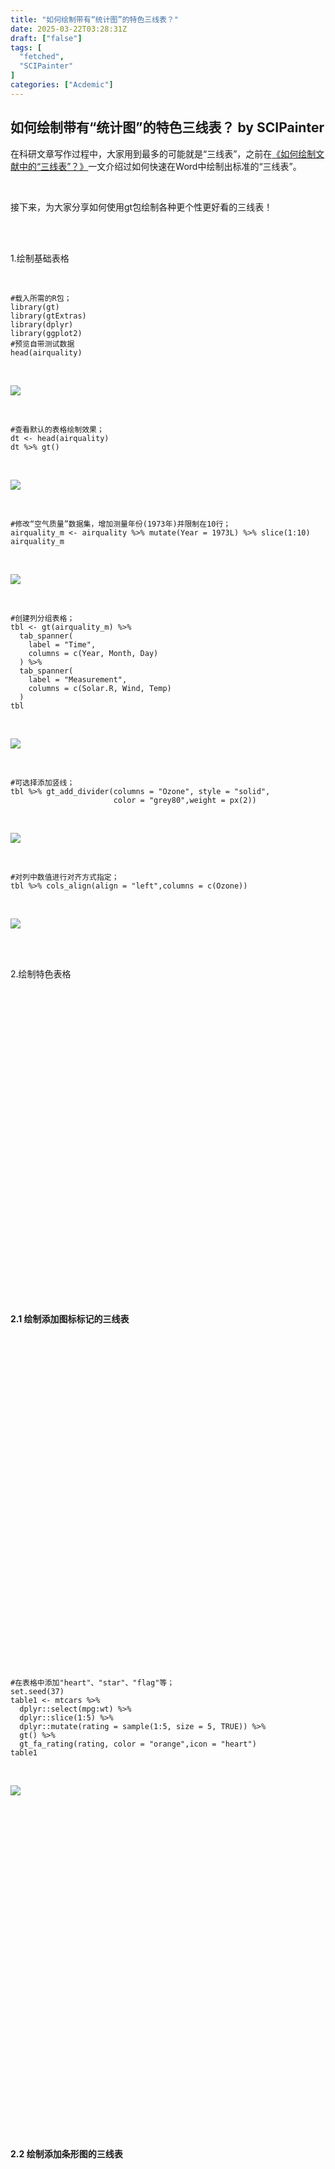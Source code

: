 ```yaml
---
title: "如何绘制带有“统计图”的特色三线表？"
date: 2025-03-22T03:28:31Z
draft: ["false"]
tags: [
  "fetched",
  "SCIPainter"
]
categories: ["Acdemic"]
---
```

如何绘制带有“统计图”的特色三线表？ by SCIPainter
------
<div><p><span>在科研文章写作过程中，大家用到最多的可能就是“三线表”，之前在<a target="_blank" href="https://mp.weixin.qq.com/s?__biz=MzA5NzQzOTgzMw==&amp;mid=2650830765&amp;idx=1&amp;sn=1898352149b0f1679159ea357a8d027e&amp;scene=21#wechat_redirect" textvalue="《如何绘制文献中的“三线表”？》" linktype="text" imgurl="" imgdata="null" data-itemshowtype="0" tab="innerlink" data-linktype="2">《如何绘制文献中的“三线表”？》</a>一文介绍过如何快速在Word中绘制出标准的“三线表”。</span></p><p><span><br></span></p><p><span>接下来，为大家分享如何使用gt包绘制各种更个性更好看的三线表！</span></p><section data-mpa-template="t" mpa-from-tpl="t"><section data-mpa-template="t" mpa-from-tpl="t"><section data-mpa-category="模板" data-mid="" mpa-from-tpl="t"><section data-mid="" mpa-from-tpl="t"><section data-mid="" mpa-from-tpl="t"><br mpa-from-tpl="t"></section><section data-mid="" mpa-from-tpl="t"><br mpa-from-tpl="t"></section><section data-mid="" mpa-from-tpl="t"><section data-mid="" mpa-from-tpl="t"><section data-mid="" mpa-from-tpl="t"><p data-mid=""><span mpa-is-content="t">1.绘制基础表格</span></p></section></section></section></section></section></section></section><p><br></p><section data-mpa-preserve-tpl-color="t" data-mpa-template="t" mpa-preserve="t" mpa-from-tpl="t"><pre><code><span>#载入所需的R包；</span><br mpa-from-tpl="t"><span>library</span>(gt)<br mpa-from-tpl="t"><span>library</span>(gtExtras)<br mpa-from-tpl="t"><span>library</span>(dplyr)<br mpa-from-tpl="t"><span>library</span>(ggplot2)<br mpa-from-tpl="t"><span>#预览自带测试数据</span><br mpa-from-tpl="t"><span>head</span>(airquality)</code></pre></section><p><br></p><p><img data-imgfileid="100069171" data-ratio="0.34545454545454546" data-src="https://mmbiz.qpic.cn/sz_mmbiz_png/tgUVxVRjT6ntdG3D5XohQV288fGYcodBcpiaQcjQLaTE7UzZH7u096tASeTrCY4AzycB21gth2j0nJWjibvqFKGQ/640?wx_fmt=png&amp;from=appmsg" data-type="png" data-w="935" src="https://mmbiz.qpic.cn/sz_mmbiz_png/tgUVxVRjT6ntdG3D5XohQV288fGYcodBcpiaQcjQLaTE7UzZH7u096tASeTrCY4AzycB21gth2j0nJWjibvqFKGQ/640?wx_fmt=png&amp;from=appmsg"></p><p><br></p><section data-mpa-preserve-tpl-color="t" data-mpa-template="t" mpa-preserve="t" mpa-from-tpl="t"><pre><code><span>#查看默认的表格绘制效果；</span><br mpa-from-tpl="t"><span>dt</span> &lt;- head(airquality)<br mpa-from-tpl="t"><span>dt</span> %&gt;% gt()</code></pre></section><p><br></p><p><img data-imgfileid="100069170" data-ratio="0.5516372795969773" data-src="https://mmbiz.qpic.cn/sz_mmbiz_png/tgUVxVRjT6ntdG3D5XohQV288fGYcodByc9hl3AqstEQ4QRuGeDzhx1DHkUjgHo7XYvvZ0E6Cswlv5dHAGkvzQ/640?wx_fmt=png&amp;from=appmsg" data-type="png" data-w="794" src="https://mmbiz.qpic.cn/sz_mmbiz_png/tgUVxVRjT6ntdG3D5XohQV288fGYcodByc9hl3AqstEQ4QRuGeDzhx1DHkUjgHo7XYvvZ0E6Cswlv5dHAGkvzQ/640?wx_fmt=png&amp;from=appmsg"></p><p><br></p><section data-mpa-preserve-tpl-color="t" data-mpa-template="t" mpa-preserve="t" mpa-from-tpl="t"><pre><code><span>#修改“空气质量”数据集，增加测量年份(1973年)并限制在10行；</span><br mpa-from-tpl="t"><span>airquality_m</span> &lt;- airquality %&gt;% mutate(Year = 1973L) %&gt;% slice(1:10)<br mpa-from-tpl="t"><span>airquality_m</span></code></pre></section><p><br></p><p><img data-imgfileid="100069172" data-ratio="0.48171368861024033" data-src="https://mmbiz.qpic.cn/sz_mmbiz_png/tgUVxVRjT6ntdG3D5XohQV288fGYcodBkkVkIDyLewVXW4AWNQuwH15Hddlds73Mez7B3bbk5WHD7wYWjKnXYQ/640?wx_fmt=png&amp;from=appmsg" data-type="png" data-w="957" src="https://mmbiz.qpic.cn/sz_mmbiz_png/tgUVxVRjT6ntdG3D5XohQV288fGYcodBkkVkIDyLewVXW4AWNQuwH15Hddlds73Mez7B3bbk5WHD7wYWjKnXYQ/640?wx_fmt=png&amp;from=appmsg"></p><p><br></p><section data-mpa-preserve-tpl-color="t" data-mpa-template="t" mpa-preserve="t" mpa-from-tpl="t"><pre><code><span>#创建列分组表格；</span><br mpa-from-tpl="t"><span>tbl</span> &lt;- gt(airquality_m) %&gt;%<br mpa-from-tpl="t">  <span>tab_spanner</span>(<br mpa-from-tpl="t">    <span>label</span> = <span>"Time"</span>,<br mpa-from-tpl="t">    <span>columns</span> = c(Year, Month, Day)<br mpa-from-tpl="t">  ) %&gt;%<br mpa-from-tpl="t">  <span>tab_spanner</span>(<br mpa-from-tpl="t">    <span>label</span> = <span>"Measurement"</span>,<br mpa-from-tpl="t">    <span>columns</span> = c(Solar.R, Wind, Temp)<br mpa-from-tpl="t">  ) <br mpa-from-tpl="t"><span>tbl</span></code></pre></section><p><br></p><p><img data-imgfileid="100069173" data-ratio="0.8327566320645905" data-src="https://mmbiz.qpic.cn/sz_mmbiz_png/tgUVxVRjT6ntdG3D5XohQV288fGYcodBLOwCoSzDZaO0w77ZIoIIk48aLWE4RbxIopgY1BCRDfx61u9h2fsiaTg/640?wx_fmt=png&amp;from=appmsg" data-type="png" data-w="867" src="https://mmbiz.qpic.cn/sz_mmbiz_png/tgUVxVRjT6ntdG3D5XohQV288fGYcodBLOwCoSzDZaO0w77ZIoIIk48aLWE4RbxIopgY1BCRDfx61u9h2fsiaTg/640?wx_fmt=png&amp;from=appmsg"></p><p><br></p><section data-mpa-preserve-tpl-color="t" data-mpa-template="t" mpa-preserve="t" mpa-from-tpl="t"><pre><code><span>#可选择添加竖线；</span><br mpa-from-tpl="t"><span>tbl</span> %&gt;% gt_add_divider(columns = <span>"Ozone"</span>, style = <span>"solid"</span>,<br mpa-from-tpl="t">                       <span>color</span> = <span>"grey80"</span>,weight = px(2))</code></pre></section><p><br></p><p><img data-imgfileid="100069174" data-ratio="0.8440797186400938" data-src="https://mmbiz.qpic.cn/sz_mmbiz_png/tgUVxVRjT6ntdG3D5XohQV288fGYcodB31kF22xwk9G9TbnU7pYWokCpc54OTKnibVQSlbXBVuxIYqib8WnxEOrg/640?wx_fmt=png&amp;from=appmsg" data-type="png" data-w="853" src="https://mmbiz.qpic.cn/sz_mmbiz_png/tgUVxVRjT6ntdG3D5XohQV288fGYcodB31kF22xwk9G9TbnU7pYWokCpc54OTKnibVQSlbXBVuxIYqib8WnxEOrg/640?wx_fmt=png&amp;from=appmsg"></p><p><br></p><section data-mpa-preserve-tpl-color="t" data-mpa-template="t" mpa-preserve="t" mpa-from-tpl="t"><pre><code><span>#对列中数值进行对齐方式指定；</span><br mpa-from-tpl="t"><span>tbl</span> %&gt;% cols_align(align = <span>"left"</span>,columns = c(Ozone))</code></pre></section><p><br></p><p><img data-imgfileid="100069177" data-ratio="0.8665879574970484" data-src="https://mmbiz.qpic.cn/sz_mmbiz_png/tgUVxVRjT6ntdG3D5XohQV288fGYcodBouoS7u7zkUY7WhsSFibiaTrrfVxibBRGTdDVHficmicGy2NTK9806mBWYnQ/640?wx_fmt=png&amp;from=appmsg" data-type="png" data-w="847" src="https://mmbiz.qpic.cn/sz_mmbiz_png/tgUVxVRjT6ntdG3D5XohQV288fGYcodBouoS7u7zkUY7WhsSFibiaTrrfVxibBRGTdDVHficmicGy2NTK9806mBWYnQ/640?wx_fmt=png&amp;from=appmsg"></p><section data-mpa-template="t" mpa-from-tpl="t"><section data-mpa-template="t" mpa-from-tpl="t"><section data-mpa-category="模板" data-mid="" mpa-from-tpl="t"><section data-mid="" mpa-from-tpl="t"><section data-mid="" mpa-from-tpl="t"><br mpa-from-tpl="t"></section><section data-mid="" mpa-from-tpl="t"><br mpa-from-tpl="t"></section><section data-mid="" mpa-from-tpl="t"><section data-mid="" mpa-from-tpl="t"><section data-mid="" mpa-from-tpl="t"><p data-mid=""><span mpa-is-content="t">2.绘制特色表格</span></p></section></section></section></section></section></section></section><p><span></span></p><section data-mpa-template="t" mpa-from-tpl="t"><section data-mpa-template="t" mpa-from-tpl="t"><section mpa-from-tpl="t"><section powered-by="xiumi.us" mpa-from-tpl="t"><section mpa-from-tpl="t"><section mpa-from-tpl="t"><section powered-by="xiumi.us" mpa-from-tpl="t"><section mpa-from-tpl="t"><section mpa-from-tpl="t"><svg viewbox="0 0 1 1" mpa-from-tpl="t"></svg></section></section></section></section><section mpa-from-tpl="t"><section powered-by="xiumi.us" mpa-from-tpl="t"><section mpa-from-tpl="t"><p><strong mpa-from-tpl="t" mpa-is-content="t">2.1 绘制添加图标标记的三线表</strong></p></section></section><section powered-by="xiumi.us" mpa-from-tpl="t"><section mpa-from-tpl="t"><section mpa-from-tpl="t"><svg viewbox="0 0 1 1" mpa-from-tpl="t"></svg></section></section></section></section><section mpa-from-tpl="t"><section powered-by="xiumi.us" mpa-from-tpl="t"><p><br mpa-from-tpl="t"></p></section></section></section></section></section></section></section><p><span></span></p><section data-mpa-preserve-tpl-color="t" data-mpa-template="t" mpa-preserve="t" mpa-from-tpl="t"><pre><code><span>#在表格中添加"heart"、"star"、"flag"等；</span><br mpa-from-tpl="t"><span>set</span>.seed(37)<br mpa-from-tpl="t"><span>table1</span> &lt;- mtcars %&gt;%<br mpa-from-tpl="t">  <span>dplyr</span>::select(mpg:wt) %&gt;%<br mpa-from-tpl="t">  <span>dplyr</span>::slice(1:5) %&gt;%<br mpa-from-tpl="t">  <span>dplyr</span>::mutate(rating = sample(1:5, size = 5, TRUE)) %&gt;%<br mpa-from-tpl="t">  <span>gt</span>() %&gt;%<br mpa-from-tpl="t">  <span>gt_fa_rating</span>(rating, color = <span>"orange"</span>,icon = <span>"heart"</span>)<br mpa-from-tpl="t"><span>table1</span></code></pre></section><p><br></p><p><img data-imgfileid="100069175" data-ratio="0.47411764705882353" data-src="https://mmbiz.qpic.cn/sz_mmbiz_png/tgUVxVRjT6ntdG3D5XohQV288fGYcodBvTyOfAzOLGuTYbdTnnenrhxiatLeMtg8Adm5zMAx6hHm9rDgf8BYdJA/640?wx_fmt=png&amp;from=appmsg" data-type="png" data-w="850" src="https://mmbiz.qpic.cn/sz_mmbiz_png/tgUVxVRjT6ntdG3D5XohQV288fGYcodBvTyOfAzOLGuTYbdTnnenrhxiatLeMtg8Adm5zMAx6hHm9rDgf8BYdJA/640?wx_fmt=png&amp;from=appmsg"></p><p><br></p><section data-mpa-template="t" mpa-from-tpl="t"><section data-mpa-template="t" mpa-from-tpl="t"><section mpa-from-tpl="t"><section powered-by="xiumi.us" mpa-from-tpl="t"><section mpa-from-tpl="t"><section mpa-from-tpl="t"><section powered-by="xiumi.us" mpa-from-tpl="t"><section mpa-from-tpl="t"><section mpa-from-tpl="t"><svg viewbox="0 0 1 1" mpa-from-tpl="t"></svg></section></section></section></section><section mpa-from-tpl="t"><section powered-by="xiumi.us" mpa-from-tpl="t"><section mpa-from-tpl="t"><p><strong mpa-from-tpl="t" mpa-is-content="t">2.2 绘制添加条形图的三线表</strong></p></section></section><section powered-by="xiumi.us" mpa-from-tpl="t"><section mpa-from-tpl="t"><section mpa-from-tpl="t"><svg viewbox="0 0 1 1" mpa-from-tpl="t"></svg></section></section></section></section><section mpa-from-tpl="t"><section powered-by="xiumi.us" mpa-from-tpl="t"><p><br mpa-from-tpl="t"></p></section></section></section></section></section></section></section><p><span></span></p><section data-mpa-preserve-tpl-color="t" data-mpa-template="t" mpa-preserve="t" mpa-from-tpl="t"><pre><code><span>#scale_type = 'number’；</span><br mpa-from-tpl="t"><span>mtcars</span> %&gt;% head() %&gt;% select(mpg:wt) %&gt;% gt() %&gt;%<br mpa-from-tpl="t">  <span>gt_plt_bar</span>(column = mpg, color = <span>"purple"</span>,width = 40,<br mpa-from-tpl="t">             <span>scale_type</span> = <span>"number"</span>,keep_column = T)</code></pre></section><p><br></p><p><img data-imgfileid="100069176" data-ratio="0.5461801596351197" data-src="https://mmbiz.qpic.cn/sz_mmbiz_png/tgUVxVRjT6ntdG3D5XohQV288fGYcodBCo5q04celpSapR9tp7jriaNAZlcK3bXJcggOWOzc62INMd7pBRGdroA/640?wx_fmt=png&amp;from=appmsg" data-type="png" data-w="877" src="https://mmbiz.qpic.cn/sz_mmbiz_png/tgUVxVRjT6ntdG3D5XohQV288fGYcodBCo5q04celpSapR9tp7jriaNAZlcK3bXJcggOWOzc62INMd7pBRGdroA/640?wx_fmt=png&amp;from=appmsg"></p><p><br></p><section data-mpa-preserve-tpl-color="t" data-mpa-template="t" mpa-preserve="t" mpa-from-tpl="t"><pre><code><span>#scale_type ='percent'；</span><br mpa-from-tpl="t"><span>mtcars</span> %&gt;% head() %&gt;% select(mpg:wt) %&gt;% gt() %&gt;%<br mpa-from-tpl="t">  <span>gt_plt_bar</span>(column = mpg, color = <span>"purple"</span>,width = 40,<br mpa-from-tpl="t">             <span>scale_type</span> = <span>"percent"</span>,keep_column = T)</code></pre></section><p><br></p><p><img data-imgfileid="100069178" data-ratio="0.5253456221198156" data-src="https://mmbiz.qpic.cn/sz_mmbiz_png/tgUVxVRjT6ntdG3D5XohQV288fGYcodB4COPfZiahI3CmbbaG49UeIrGT0EvGoWBlibunzkEUIN3VjGiaKqqcaQ1Q/640?wx_fmt=png&amp;from=appmsg" data-type="png" data-w="868" src="https://mmbiz.qpic.cn/sz_mmbiz_png/tgUVxVRjT6ntdG3D5XohQV288fGYcodB4COPfZiahI3CmbbaG49UeIrGT0EvGoWBlibunzkEUIN3VjGiaKqqcaQ1Q/640?wx_fmt=png&amp;from=appmsg"></p><p><br></p><section data-mpa-preserve-tpl-color="t" data-mpa-template="t" mpa-preserve="t" mpa-from-tpl="t"><pre><code><span>#绘制指标条形图；</span><br mpa-from-tpl="t"><span>tbl2</span> &lt;- tibble::rownames_to_column(mtcars) %&gt;%<br mpa-from-tpl="t">  <span>dplyr</span>::select(rowname, cyl:drat, mpg) %&gt;%<br mpa-from-tpl="t">  <span>dplyr</span>::group_by(cyl) %&gt;%<br mpa-from-tpl="t">  <span>dplyr</span>::mutate(target_col = mean(mpg)) %&gt;%<br mpa-from-tpl="t">  <span>dplyr</span>::slice_sample(n = 3) %&gt;%<br mpa-from-tpl="t">  <span>dplyr</span>::ungroup()%&gt;% gt() %&gt;%<br mpa-from-tpl="t">  <span>gt_plt_bullet</span>(column = mpg, target = target_col, width = 40,<br mpa-from-tpl="t">                <span>palette</span> = c(<span>"#FF9999"</span>, <span>"#99CC00"</span>))<br mpa-from-tpl="t"><span>tbl2</span></code></pre></section><p><br></p><p><img data-imgfileid="100069179" data-ratio="0.7021505376344086" data-src="https://mmbiz.qpic.cn/sz_mmbiz_png/tgUVxVRjT6ntdG3D5XohQV288fGYcodByaQHSxdn5mmb5hr9S6eDleibYcZIPolHyPAtZhyMibsA5fI3MhPhsia9A/640?wx_fmt=png&amp;from=appmsg" data-type="png" data-w="930" src="https://mmbiz.qpic.cn/sz_mmbiz_png/tgUVxVRjT6ntdG3D5XohQV288fGYcodByaQHSxdn5mmb5hr9S6eDleibYcZIPolHyPAtZhyMibsA5fI3MhPhsia9A/640?wx_fmt=png&amp;from=appmsg"></p><section mpa-from-tpl="t"><br mpa-from-tpl="t"></section><section data-mpa-template="t" mpa-from-tpl="t"><section data-mpa-template="t" mpa-from-tpl="t"><section mpa-from-tpl="t"><section powered-by="xiumi.us" mpa-from-tpl="t"><section mpa-from-tpl="t"><section mpa-from-tpl="t"><section powered-by="xiumi.us" mpa-from-tpl="t"><section mpa-from-tpl="t"><section mpa-from-tpl="t"><svg viewbox="0 0 1 1" mpa-from-tpl="t"></svg></section></section></section></section><section mpa-from-tpl="t"><section powered-by="xiumi.us" mpa-from-tpl="t"><section mpa-from-tpl="t"><p><strong mpa-from-tpl="t" mpa-is-content="t">2.3 绘制添加密度曲线的三线表</strong></p></section></section><section powered-by="xiumi.us" mpa-from-tpl="t"><section mpa-from-tpl="t"><section mpa-from-tpl="t"><svg viewbox="0 0 1 1" mpa-from-tpl="t"></svg></section></section></section></section><section mpa-from-tpl="t"><section powered-by="xiumi.us" mpa-from-tpl="t"><p><br mpa-from-tpl="t"></p></section></section></section></section></section></section></section><p><span></span></p><section data-mpa-preserve-tpl-color="t" data-mpa-template="t" mpa-preserve="t" mpa-from-tpl="t"><pre><code><span>#添加密度曲线；</span><br mpa-from-tpl="t"><span>mtcars</span> %&gt;%<br mpa-from-tpl="t">  <span>dplyr</span>::group_by(cyl) %&gt;%<br mpa-from-tpl="t">  <span>dplyr</span>::summarize(mpg_data = list(mpg)) %&gt;%<br mpa-from-tpl="t">  <span>gt</span>() %&gt;%<br mpa-from-tpl="t">  <span>gt_plt_dist</span>(mpg_data, type = <span>"density"</span>,<br mpa-from-tpl="t">              <span>line_color</span> = <span>"#99CC00"</span>,<br mpa-from-tpl="t">              <span>fill_color</span> = <span>"#99CC0066"</span>,)</code></pre></section><p><br></p><p><img data-imgfileid="100069181" data-ratio="0.4375" data-src="https://mmbiz.qpic.cn/sz_mmbiz_png/tgUVxVRjT6ntdG3D5XohQV288fGYcodBYEibveBau9SBpiaYpcGhRJUPvAibTmU6LXTOqbTiccD5b8Sco4V0MrKAPQ/640?wx_fmt=png&amp;from=appmsg" data-type="png" data-w="656" src="https://mmbiz.qpic.cn/sz_mmbiz_png/tgUVxVRjT6ntdG3D5XohQV288fGYcodBYEibveBau9SBpiaYpcGhRJUPvAibTmU6LXTOqbTiccD5b8Sco4V0MrKAPQ/640?wx_fmt=png&amp;from=appmsg"></p><p><br></p><section data-mpa-preserve-tpl-color="t" data-mpa-template="t" mpa-preserve="t" mpa-from-tpl="t"><pre><code><span>#添加直方图；</span><br mpa-from-tpl="t"><span>mtcars</span> %&gt;%<br mpa-from-tpl="t">  <span>dplyr</span>::group_by(cyl) %&gt;%<br mpa-from-tpl="t">  <span>dplyr</span>::summarize(mpg_data = list(mpg)) %&gt;%<br mpa-from-tpl="t">  <span>gt</span>() %&gt;%<br mpa-from-tpl="t">  <span>gt_plt_dist</span>(mpg_data,type = <span>"histogram"</span>, line_color = <span>"purple"</span>, <br mpa-from-tpl="t">              <span>fill_color</span> = <span>"#FF9999"</span>, bw = 2)</code></pre></section><p><br></p><p><img data-imgfileid="100069180" data-ratio="0.42159763313609466" data-src="https://mmbiz.qpic.cn/sz_mmbiz_png/tgUVxVRjT6ntdG3D5XohQV288fGYcodB1mxK5iaswPiabicSnNuibKicCIQOAZfK3ejUrXOO84gthicmbI9YmwiceNh3A/640?wx_fmt=png&amp;from=appmsg" data-type="png" data-w="676" src="https://mmbiz.qpic.cn/sz_mmbiz_png/tgUVxVRjT6ntdG3D5XohQV288fGYcodB1mxK5iaswPiabicSnNuibKicCIQOAZfK3ejUrXOO84gthicmbI9YmwiceNh3A/640?wx_fmt=png&amp;from=appmsg"></p><p><br></p><section data-mpa-preserve-tpl-color="t" data-mpa-template="t" mpa-preserve="t" mpa-from-tpl="t"><pre><code><span>#添加折线图；</span><br mpa-from-tpl="t"><span>tbl3</span> &lt;- mtcars %&gt;%<br mpa-from-tpl="t">  <span>dplyr</span>::group_by(cyl) %&gt;%<br mpa-from-tpl="t">  <span>dplyr</span>::summarize(mpg_data = list(mpg)) %&gt;%<br mpa-from-tpl="t">  <span>gt</span>() %&gt;%<br mpa-from-tpl="t">  <span>gt_plt_sparkline</span>(mpg_data,palette = c(<span>"gray"</span>, <span>"gray"</span>, <span>"purple"</span>, <span>"green"</span>, <span>"lightgrey"</span>))<br mpa-from-tpl="t"><span>tbl3</span></code></pre></section><p><br></p><p><img data-imgfileid="100069182" data-ratio="0.5028901734104047" data-src="https://mmbiz.qpic.cn/sz_mmbiz_png/tgUVxVRjT6ntdG3D5XohQV288fGYcodBHbM0xbKs2CrKWxB8twUaeJ7YuQcNf5Vz3ic3jGXia1rBD7OlOZBpDAgQ/640?wx_fmt=png&amp;from=appmsg" data-type="png" data-w="692" src="https://mmbiz.qpic.cn/sz_mmbiz_png/tgUVxVRjT6ntdG3D5XohQV288fGYcodBHbM0xbKs2CrKWxB8twUaeJ7YuQcNf5Vz3ic3jGXia1rBD7OlOZBpDAgQ/640?wx_fmt=png&amp;from=appmsg"></p><section data-mpa-template="t" mpa-from-tpl="t"><section data-mpa-template="t" mpa-from-tpl="t"><section data-mpa-category="模板" data-mid="" mpa-from-tpl="t"><section data-mid="" mpa-from-tpl="t"><section data-mid="" mpa-from-tpl="t"><br mpa-from-tpl="t"></section><section data-mid="" mpa-from-tpl="t"><br mpa-from-tpl="t"></section><section data-mid="" mpa-from-tpl="t"><section data-mid="" mpa-from-tpl="t"><section data-mid="" mpa-from-tpl="t"><p data-mid=""><span mpa-is-content="t">3.表格的保存</span></p></section></section></section></section></section></section></section><p><span></span></p><section mpa-from-tpl="t"><br mpa-from-tpl="t"></section><section data-mpa-preserve-tpl-color="t" data-mpa-template="t" mpa-preserve="t" mpa-from-tpl="t"><pre><code><span>#可选择将表格保存为PNG或PDF文件;</span><br mpa-from-tpl="t"><span>tbl3</span> |&gt; gtsave(<span>"tab_1.png"</span>, expand = 10)<br mpa-from-tpl="t"><span>tbl3</span> |&gt; gtsave(<span>"tab_1.pdf"</span>)</code></pre></section><p><br></p><p><span>好啦，本次的特色三线表绘制教程就分享到这里啦！基迪奥生物是定制化组学测序与生物信息分析服务领域的领先者，公司组学服务涉及单细胞组学、空间组学、转录组、翻译组、宏基因组等40条业务线，欢迎留言咨询！</span></p><section data-mpa-template="t" mpa-from-tpl="t"><section data-mpa-template="t" mpa-from-tpl="t"><section mpa-from-tpl="t"><section><section mpa-from-tpl="t"><section mpa-from-tpl="t"><section powered-by="xiumi.us" mpa-from-tpl="t"><section mpa-from-tpl="t"><section mpa-from-tpl="t"><svg viewbox="0 0 1 1" mpa-from-tpl="t"></svg></section></section></section></section><section mpa-from-tpl="t"><section powered-by="xiumi.us" mpa-from-tpl="t"><section mpa-from-tpl="t"><p><span><strong mpa-from-tpl="t" mpa-is-content="t">长按识别二维码咨询：</strong></span></p></section></section></section></section></section></section></section></section><p><img data-cropselx1="0" data-cropselx2="220" data-cropsely1="0" data-cropsely2="220" data-imgfileid="100069192" data-ratio="1" data-s="300,640" data-src="https://mmbiz.qpic.cn/sz_mmbiz_png/tgUVxVRjT6kGZOMA7yLvMd0MeYI8gx81GKynNicwfLuuicMRhSvBJT1Aa0JY93YJKIsRwIIS31ibNW7HgmwgLZKgg/640?wx_fmt=png&amp;from=appmsg" data-type="png" data-w="500" src="https://mmbiz.qpic.cn/sz_mmbiz_png/tgUVxVRjT6kGZOMA7yLvMd0MeYI8gx81GKynNicwfLuuicMRhSvBJT1Aa0JY93YJKIsRwIIS31ibNW7HgmwgLZKgg/640?wx_fmt=png&amp;from=appmsg"></p><section><span>长按识别二维码咨询</span><br></section><section data-mpa-template="t" mpa-from-tpl="t"><section mpa-from-tpl="t"><section><section mpa-from-tpl="t"><section mpa-from-tpl="t"><section powered-by="xiumi.us" mpa-from-tpl="t"><section mpa-from-tpl="t"><section mpa-from-tpl="t"><svg viewbox="0 0 1 1" mpa-from-tpl="t"></svg></section></section></section></section><section mpa-from-tpl="t"><section powered-by="xiumi.us" mpa-from-tpl="t"><section mpa-from-tpl="t"><p><span><strong mpa-from-tpl="t" mpa-is-content="t">咨询当地销售或拨打客服电话：</strong></span></p></section></section></section></section></section></section></section><section><span>020-39341079</span></section><section mpa-from-tpl="t"><br mpa-from-tpl="t"></section><section data-mpa-template="t" mpa-from-tpl="t"><section data-mpa-template="t" mpa-from-tpl="t"><section mpa-from-tpl="t"><section mpa-from-tpl="t"><section mpa-from-tpl="t"><section powered-by="xiumi.us" mpa-from-tpl="t"><section mpa-from-tpl="t"><section mpa-from-tpl="t"><section powered-by="xiumi.us" mpa-from-tpl="t"><section mpa-from-tpl="t"><section mpa-from-tpl="t"><svg viewbox="0 0 1 1" mpa-from-tpl="t"></svg></section></section></section></section><section mpa-from-tpl="t"><section powered-by="xiumi.us" mpa-from-tpl="t"><section mpa-from-tpl="t"><p><span><strong mpa-from-tpl="t" mpa-is-content="t">参考资料：</strong></span></p></section></section></section></section></section><section powered-by="xiumi.us" mpa-from-tpl="t"><section mpa-from-tpl="t"><section mpa-from-tpl="t"><svg viewbox="0 0 1 1" mpa-from-tpl="t"></svg></section></section></section></section></section></section></section></section><p><span></span></p><p><span>https://gt.rstudio.com/</span></p><p><span><br></span></p><section data-mpa-template="t" mpa-from-tpl="t"><section data-mpa-template="t" mpa-from-tpl="t"><section data-mid="" mpa-from-tpl="t"><section data-mid="" mpa-from-tpl="t"><section data-mid="" mpa-from-tpl="t"><section data-mid="" mpa-from-tpl="t"><img data-imgfileid="100069184" data-ratio="0.5845070422535211" data-src="https://mmbiz.qpic.cn/mmbiz_png/b2NBibtPFhOXN1Rh1Y1ibC8AgJhOXqiay3X14awZPPYbNCb5iaqbLWGF6DNYjrp8kZ3n2fYUjQnaO9Bvj1mR14OBYA/640?from=appmsg&amp;wx_fmt=png" data-w="284" src="https://mmbiz.qpic.cn/mmbiz_png/b2NBibtPFhOXN1Rh1Y1ibC8AgJhOXqiay3X14awZPPYbNCb5iaqbLWGF6DNYjrp8kZ3n2fYUjQnaO9Bvj1mR14OBYA/640?from=appmsg&amp;wx_fmt=png"></section><section data-mid="" mpa-from-tpl="t"><br mpa-from-tpl="t"></section><section data-mid="" mpa-from-tpl="t"><section data-mid="" mpa-from-tpl="t"><section data-mid="" mpa-from-tpl="t"><img data-imgfileid="100069185" data-ratio="0.1875" data-src="https://mmbiz.qpic.cn/mmbiz_png/bBibQ23V3Ntgrq38h2o2ibqviaXVkG7lGBEFcN6YkiauqGrt4uSIQS0ogZsAhKFomNsIjLgm8W9nZWAqiaicYG26iaLfQ/640?from=appmsg&amp;wx_fmt=png" data-w="64" src="https://mmbiz.qpic.cn/mmbiz_png/bBibQ23V3Ntgrq38h2o2ibqviaXVkG7lGBEFcN6YkiauqGrt4uSIQS0ogZsAhKFomNsIjLgm8W9nZWAqiaicYG26iaLfQ/640?from=appmsg&amp;wx_fmt=png"></section><section data-mid="" mpa-from-tpl="t"><p data-mid="">READ MORE</p></section></section><section data-mid="" mpa-from-tpl="t"><br mpa-from-tpl="t"></section><section data-mid="" mpa-from-tpl="t"><p data-mid=""><span data-mid="">延伸阅读</span></p></section></section></section></section></section></section></section><p><span><br></span></p><p><a target="_blank" href="https://mp.weixin.qq.com/s?__biz=MzIyOTY3MDA3MA==&amp;mid=2247544239&amp;idx=1&amp;sn=d08c5d1b3e2188b701851430bdc56ed2&amp;scene=21#wechat_redirect" textvalue="单细胞多组学客户文章速看！上大分指南在这里" linktype="image" imgurl="https://mmbiz.qpic.cn/sz_mmbiz_jpg/tgUVxVRjT6mHo268k3HfSgXVlCCQXnelB8GsERSZibicNAm1EgMC36utYCeoTMibH6pqRHF7fRWojBcQzLichmzc7A/0?wx_fmt=jpeg&amp;from=appmsg" imgdata="[object Object]" data-itemshowtype="11" tab="innerlink" data-linktype="1"><span><img data-galleryid="" data-imgfileid="100061144" data-ratio="0.4685185185185185" data-s="300,640" data-src="https://mmbiz.qpic.cn/sz_mmbiz_jpg/tgUVxVRjT6mHo268k3HfSgXVlCCQXnelB8GsERSZibicNAm1EgMC36utYCeoTMibH6pqRHF7fRWojBcQzLichmzc7A/640?wx_fmt=jpeg&amp;from=appmsg" data-type="jpeg" data-w="1080" src="https://mmbiz.qpic.cn/sz_mmbiz_jpg/tgUVxVRjT6mHo268k3HfSgXVlCCQXnelB8GsERSZibicNAm1EgMC36utYCeoTMibH6pqRHF7fRWojBcQzLichmzc7A/640?wx_fmt=jpeg&amp;from=appmsg"></span></a><br></p><p><span><br></span></p><p><span><a target="_blank" href="https://mp.weixin.qq.com/s?__biz=MzIyOTY3MDA3MA==&amp;mid=2247542726&amp;idx=1&amp;sn=cc64351390ff79fcc3e138419cb53430&amp;scene=21#wechat_redirect" textvalue="一眼被老板夸的结果图这样画！超简单超丝滑" linktype="image" imgurl="https://mmbiz.qpic.cn/sz_mmbiz_jpg/tgUVxVRjT6mHo268k3HfSgXVlCCQXnelPDicyG0PxNY2CTwyiao2II62msd8wkXd9pD8SMqELanzuZl0UFUwufgA/0?wx_fmt=jpeg&amp;from=appmsg" imgdata="[object Object]" data-itemshowtype="0" tab="innerlink" data-linktype="1"><span><img data-galleryid="" data-imgfileid="100061143" data-ratio="0.4685185185185185" data-s="300,640" data-src="https://mmbiz.qpic.cn/sz_mmbiz_jpg/tgUVxVRjT6mHo268k3HfSgXVlCCQXnelPDicyG0PxNY2CTwyiao2II62msd8wkXd9pD8SMqELanzuZl0UFUwufgA/640?wx_fmt=jpeg&amp;from=appmsg" data-type="jpeg" data-w="1080" src="https://mmbiz.qpic.cn/sz_mmbiz_jpg/tgUVxVRjT6mHo268k3HfSgXVlCCQXnelPDicyG0PxNY2CTwyiao2II62msd8wkXd9pD8SMqELanzuZl0UFUwufgA/640?wx_fmt=jpeg&amp;from=appmsg"></span></a><br></span></p><p><span><br></span></p><p><strong><span>*未经许可，不得以任何方式复制或抄袭本篇文章之部分或全部内容。版权所有，侵权必究。</span></strong></p><p><br></p><section><mp-common-profile data-pluginname="mpprofile" data-id="MzA5NzQzOTgzMw==" data-headimg="http://mmbiz.qpic.cn/mmbiz_png/6kvRq2WRXpiadbSLFQicLXEWj2GOlicE5ib53jkfcjIxv63JnP68reVXewhA5Ay8YglUjot7zV2NAdvDU2SfjH1Mwg/0?wx_fmt=png" data-nickname="基迪奥生物" data-alias="gene-denovo" data-signature="广州基迪奥生物官方公众号，小奥每天分享前沿组学知识、实用生信软件技巧、酷炫绘图技能。我们的目标是，助您达到更高的科研领域。" data-from="2" data-is_biz_ban="0" data-service_type="1"></mp-common-profile></section><p><br></p><section data-role="outer" label="Powered by 135editor.com"><section data-tools="135编辑器" data-id="105648"><section><section data-role="outer" label="Powered by 135editor.com"><section data-tools="135编辑器" data-id="105648"><section><section><img data-ratio="0.8780487804878049" data-src="https://mmbiz.qpic.cn/sz_mmbiz_png/tgUVxVRjT6kCKJYcEqEIfoJYG621mPJE8VibmibGU0Jxic9iabARVRH0FT6BNE8VAglWFXBPibFAU7a6tWGibSs8wyUg/640?wx_fmt=png" data-type="png" data-w="41" data-width="100%" data-imgfileid="100069187" src="https://mmbiz.qpic.cn/sz_mmbiz_png/tgUVxVRjT6kCKJYcEqEIfoJYG621mPJE8VibmibGU0Jxic9iabARVRH0FT6BNE8VAglWFXBPibFAU7a6tWGibSs8wyUg/640?wx_fmt=png"></section><section><section><section data-width="35%"><section><section data-width="100%"><img data-imgfileid="100069191" data-ratio="1" data-src="https://mmbiz.qpic.cn/sz_mmbiz_jpg/tgUVxVRjT6kCKJYcEqEIfoJYG621mPJEv5etCBwHicqbEPwnVrkpaasxqaVibM4mT2JdIuN6yTlYWDD4mL5A427A/640?wx_fmt=jpeg" data-type="jpeg" data-w="860" data-width="100%" title="SCIPainter 30cm二维码.jpg" src="https://mmbiz.qpic.cn/sz_mmbiz_jpg/tgUVxVRjT6kCKJYcEqEIfoJYG621mPJEv5etCBwHicqbEPwnVrkpaasxqaVibM4mT2JdIuN6yTlYWDD4mL5A427A/640?wx_fmt=jpeg"></section></section></section><section data-width="50%"><section><section data-brushtype="text"><span><strong># SCIPainter</strong></span></section><section data-brushtype="text" hm_fix="361:593"><p>基迪奥旗下绘图公众号</p><p>分享科研绘图技能与工具</p><p>欢迎关注与转发~</p></section></section></section></section></section></section></section></section><section><br></section></section></section><section data-role="paragraph"><section><section powered-by="xiumi.us"><section><section powered-by="xiumi.us"><section><img data-ratio="1" data-src="https://mmbiz.qpic.cn/sz_mmbiz_gif/tgUVxVRjT6kCKJYcEqEIfoJYG621mPJEgMd0aMPtmrDjiaX8sBhfhicVteeHf1JicexSpUbS3fdS9SiboUVN7guaPw/640?wx_fmt=gif" data-type="gif" data-w="400" data-imgfileid="100069189" src="https://mmbiz.qpic.cn/sz_mmbiz_gif/tgUVxVRjT6kCKJYcEqEIfoJYG621mPJEgMd0aMPtmrDjiaX8sBhfhicVteeHf1JicexSpUbS3fdS9SiboUVN7guaPw/640?wx_fmt=gif"></section></section></section><section><section powered-by="xiumi.us"><section><p><span><strong>你的好友拍了拍你</strong></span></p><p><span><strong>并请你帮她点一下</strong></span><strong><span>“分享”</span></strong><span><strong>~</strong></span></p></section></section></section></section></section><p><br></p></section></section><section><br></section><p><mp-style-type data-value="10000"></mp-style-type></p></div>  
<hr>
<a href="https://mp.weixin.qq.com/s/5YN7XaWRkHjeCxkXKFD0sA",target="_blank" rel="noopener noreferrer">原文链接</a>
